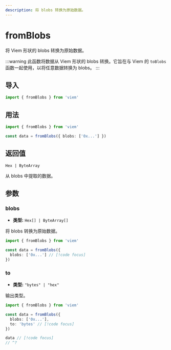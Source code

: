 ```yaml
---
description: 将 blobs 转换为原始数据。
---
```


# fromBlobs

将 Viem 形状的 blobs 转换为原始数据。

:::warning
此函数将数据从 Viem 形状的 blobs 转换。它旨在与 Viem 的 `toBlobs` 函数一起使用，以将任意数据转换为 blobs。
:::

## 导入

```ts twoslash
import { fromBlobs } from 'viem'
```

## 用法

```ts twoslash [example.ts]
import { fromBlobs } from 'viem'

const data = fromBlobs({ blobs: ['0x...'] })
```

## 返回值

`Hex | ByteArray`

从 blobs 中提取的数据。

## 参数

### blobs

- **类型:** `Hex[] | ByteArray[]`

将 blobs 转换为原始数据。

```ts twoslash
import { fromBlobs } from 'viem'

const data = fromBlobs({ 
  blobs: ['0x...'] // [!code focus]
})
```

### to

- **类型:** `"bytes" | "hex"`

输出类型。

```ts twoslash
import { fromBlobs } from 'viem'

const data = fromBlobs({ 
  blobs: ['0x...'],
  to: 'bytes' // [!code focus]
})

data // [!code focus]
// ^?
```